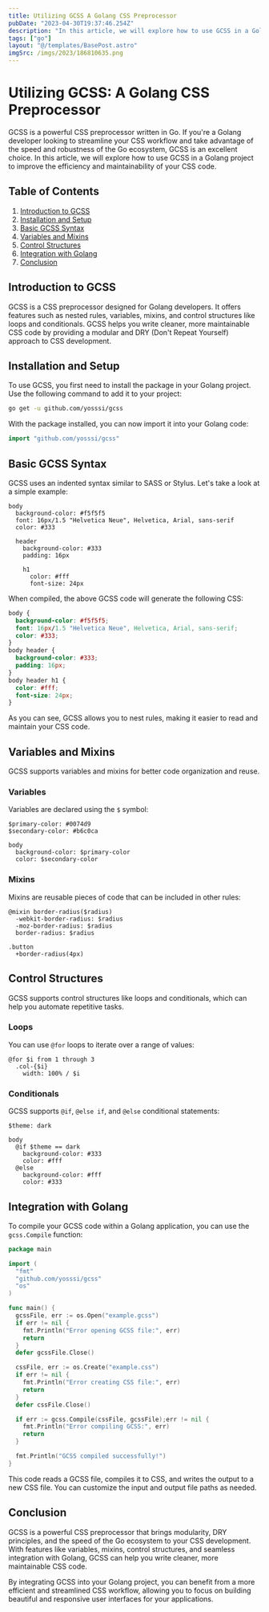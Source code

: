 ```yaml
---
title: Utilizing GCSS A Golang CSS Preprocessor
pubDate: "2023-04-30T19:37:46.254Z"
description: "In this article, we will explore how to use GCSS in a Golang project to improve the efficiency and maintainability of your CSS code."
tags: ["go"]
layout: "@/templates/BasePost.astro"
imgSrc: /imgs/2023/186810635.png
---
```

# Utilizing GCSS: A Golang CSS Preprocessor

GCSS is a powerful CSS preprocessor written in Go. If you're a Golang developer looking to streamline your CSS workflow and take advantage of the speed and robustness of the Go ecosystem, GCSS is an excellent choice. In this article, we will explore how to use GCSS in a Golang project to improve the efficiency and maintainability of your CSS code.

## Table of Contents

1. [Introduction to GCSS](#introduction-to-gcss)
2. [Installation and Setup](#installation-and-setup)
3. [Basic GCSS Syntax](#basic-gcss-syntax)
4. [Variables and Mixins](#variables-and-mixins)
5. [Control Structures](#control-structures)
6. [Integration with Golang](#integration-with-golang)
7. [Conclusion](#conclusion)

## Introduction to GCSS

GCSS is a CSS preprocessor designed for Golang developers. It offers features such as nested rules, variables, mixins, and control structures like loops and conditionals. GCSS helps you write cleaner, more maintainable CSS code by providing a modular and DRY (Don't Repeat Yourself) approach to CSS development.

## Installation and Setup

To use GCSS, you first need to install the package in your Golang project. Use the following command to add it to your project:

```bash
go get -u github.com/yosssi/gcss
```

With the package installed, you can now import it into your Golang code:

```go
import "github.com/yosssi/gcss"
```

## Basic GCSS Syntax

GCSS uses an indented syntax similar to SASS or Stylus. Let's take a look at a simple example:

```gcss
body
  background-color: #f5f5f5
  font: 16px/1.5 "Helvetica Neue", Helvetica, Arial, sans-serif
  color: #333

  header
    background-color: #333
    padding: 16px

    h1
      color: #fff
      font-size: 24px
```

When compiled, the above GCSS code will generate the following CSS:

```css
body {
  background-color: #f5f5f5;
  font: 16px/1.5 "Helvetica Neue", Helvetica, Arial, sans-serif;
  color: #333;
}
body header {
  background-color: #333;
  padding: 16px;
}
body header h1 {
  color: #fff;
  font-size: 24px;
}
```

As you can see, GCSS allows you to nest rules, making it easier to read and maintain your CSS code.

## Variables and Mixins

GCSS supports variables and mixins for better code organization and reuse.

### Variables

Variables are declared using the `$` symbol:

```gcss
$primary-color: #0074d9
$secondary-color: #b6c0ca

body
  background-color: $primary-color
  color: $secondary-color
```

### Mixins

Mixins are reusable pieces of code that can be included in other rules:

```gcss
@mixin border-radius($radius)
  -webkit-border-radius: $radius
  -moz-border-radius: $radius
  border-radius: $radius

.button
  +border-radius(4px)
```

## Control Structures

GCSS supports control structures like loops and conditionals, which can help you automate repetitive tasks.

### Loops

You can use `@for` loops to iterate over a range of values:

```gcss
@for $i from 1 through 3
  .col-{$i}
    width: 100% / $i
```

### Conditionals

GCSS supports `@if`, `@else if`, and `@else` conditional statements:

```gcss
$theme: dark

body
  @if $theme == dark
    background-color: #333
    color: #fff
  @else
    background-color: #fff
    color: #333
```

## Integration with Golang

To compile your GCSS code within a Golang application, you can use the `gcss.Compile` function:

```go
package main

import (
  "fmt"
  "github.com/yosssi/gcss"
  "os"
)

func main() {
  gcssFile, err := os.Open("example.gcss")
  if err != nil {
    fmt.Println("Error opening GCSS file:", err)
    return
  }
  defer gcssFile.Close()

  cssFile, err := os.Create("example.css")
  if err != nil {
    fmt.Println("Error creating CSS file:", err)
    return
  }
  defer cssFile.Close()

  if err := gcss.Compile(cssFile, gcssFile);err != nil {
    fmt.Println("Error compiling GCSS:", err)
    return
  }

  fmt.Println("GCSS compiled successfully!")
}
```

This code reads a GCSS file, compiles it to CSS, and writes the output to a new CSS file. You can customize the input and output file paths as needed.

## Conclusion

GCSS is a powerful CSS preprocessor that brings modularity, DRY principles, and the speed of the Go ecosystem to your CSS development. With features like variables, mixins, control structures, and seamless integration with Golang, GCSS can help you write cleaner, more maintainable CSS code.

By integrating GCSS into your Golang project, you can benefit from a more efficient and streamlined CSS workflow, allowing you to focus on building beautiful and responsive user interfaces for your applications.
